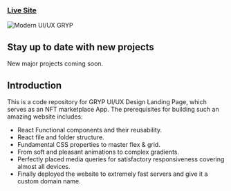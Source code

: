### [Live Site](https://gryp.vercel.app/)

![Modern UI/UX GRYP](https://i.ibb.co/LN2LkMF/GRYP.png)

## Stay up to date with new projects
New major projects coming soon.

## Introduction
This is a code repository for GRYP UI/UX Design Landing Page, which serves as an NFT marketplace App.
    The prerequisites for building such an amazing website includes:

- React Functional components and their reusability.
- React file and folder structure.
- Fundamental CSS properties to master flex & grid.
- From soft and pleasant animations to complex gradients.
- Perfectly placed media queries for satisfactory responsiveness covering almost all devices.
- Finally deployed the website to extremely fast servers and give it a custom domain name.

